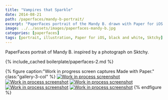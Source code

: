 ```yaml
---
title: "Vampires that Sparkle"
date: 2014-08-21
path: /paperfaces/mandy-b-portrait/
excerpt: "PaperFaces portrait of the Mandy B. drawn with Paper for iOS on an iPad."
image: ../../assets/images/paperfaces-mandy-b.jpg
categories: [paperfaces]
tags: [portrait, illustration, Paper for iOS, black and white, Sktchy]
---
```


PaperFaces portrait of Mandy B. inspired by a photograph on Sktchy.

{% include_cached boilerplate/paperfaces-2.md %}

{% figure caption:"Work in progress screen captures Made with Paper." class:"gallery-3-col" %}
[![Work in process screenshot](../../assets/images/paperfaces-mandy-b-process-1-600.jpg)](../../assets/images/paperfaces-mandy-b-process-1-lg.jpg) [![Work in process screenshot](../../assets/images/paperfaces-mandy-b-process-2-600.jpg)](../../assets/images/paperfaces-mandy-b-process-2-lg.jpg) [![Work in process screenshot](../../assets/images/paperfaces-mandy-b-process-3-600.jpg)](../../assets/images/paperfaces-mandy-b-process-3-lg.jpg) [![Work in process screenshot](../../assets/images/paperfaces-mandy-b-process-4-600.jpg)](../../assets/images/paperfaces-mandy-b-process-4-lg.jpg) [![Work in process screenshot](../../assets/images/paperfaces-mandy-b-process-5-600.jpg)](../../assets/images/paperfaces-mandy-b-process-5-lg.jpg)
{% endfigure %}
